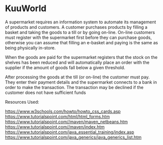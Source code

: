 # KuuWorld

A supermarket requires an information system to automate its management of products and
customers. A customer purchases products by filling a basket and taking the goods to a till or by
going on-line. On-line customers must register with the supermarket first before they can purchase
goods, otherwise you can assume that filling an e-basket and paying is the same as being
physically in-store.

When the goods are paid for the supermarket registers that the stock on the shelves has been
reduced and will automatically place an order with the supplier if the amount of goods fall below a
given threshold.

After processing the goods at the till (or on-line) the customer must pay. They enter their payment
details and the supermarket connects to a bank in order to make the transaction. The transaction
may be declined if the customer does not have sufficient funds

Resources Used: 

https://www.w3schools.com/howto/howto_css_cards.asp
https://www.tutorialspoint.com/html/html_forms.htm
https://www.tutorialspoint.com//maven/maven_netbeans.htm
https://www.tutorialspoint.com//maven/index.htm
https://www.tutorialspoint.com/java_essential_training/index.asp
https://www.tutorialspoint.com/java_generics/java_generics_list.htm
